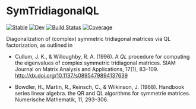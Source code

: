 # SymTridiagonalQL

[![Stable](https://img.shields.io/badge/docs-stable-blue.svg)](https://jagot.github.io/SymTridiagonalQL.jl/stable/)
[![Dev](https://img.shields.io/badge/docs-dev-blue.svg)](https://jagot.github.io/SymTridiagonalQL.jl/dev/)
[![Build Status](https://github.com/jagot/SymTridiagonalQL.jl/actions/workflows/CI.yml/badge.svg?branch=main)](https://github.com/jagot/SymTridiagonalQL.jl/actions/workflows/CI.yml?query=branch%3Amain)
[![Coverage](https://codecov.io/gh/jagot/SymTridiagonalQL.jl/branch/main/graph/badge.svg)](https://codecov.io/gh/jagot/SymTridiagonalQL.jl)

Diagonalization of (complex) symmetric tridiagonal matrices via QL
factorization, as outlined in

- Cullum, J. K., & Willoughby, R. A. (1996). A $QL$ procedure for
  computing the eigenvalues of complex symmetric tridiagonal
  matrices. SIAM Journal on Matrix Analysis and Applications, 17(1),
  83–109. http://dx.doi.org/10.1137/s0895479894137639
  
- Bowdler, H., Martin, R., Reinsch, C., & Wilkinson,
  J. (1968). Handbook series linear algebra. the QR and QL algorithms
  for symmetrie matrices. Numerische Mathematik, 11, 293–306.

